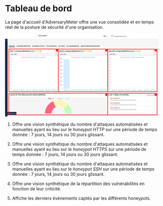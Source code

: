 # Tableau de bord

La page d'accueil d'AdversaryMeter offre une vue consolidée et en temps réel de la posture de sécurité d'une
organisation.

![](../img/adversarymeter/dashboard.png)

1. Offre une vision synthétique du nombre d'attaques automatisées et manuelles ayant eu lieu sur le _honeypot HTTP_ sur
   une période de temps donnée : 7 jours, 14 jours ou 30 jours glissant.

2. Offre une vision synthétique du nombre d'attaques automatisées et manuelles ayant eu lieu sur le _honeypot HTTPS_ sur
   une période de temps donnée : 7 jours, 14 jours ou 30 jours glissant.

3. Offre une vision synthétique du nombre d'attaques automatisées et manuelles ayant eu lieu sur le _honeypot SSH_ sur
   une période de temps donnée : 7 jours, 14 jours ou 30 jours glissant.

4. Offre une vision synthétique de la répartition des vulnérabilités en fonction de leur criticité.

5. Affiche les derniers événements captés par les différents honeypots.